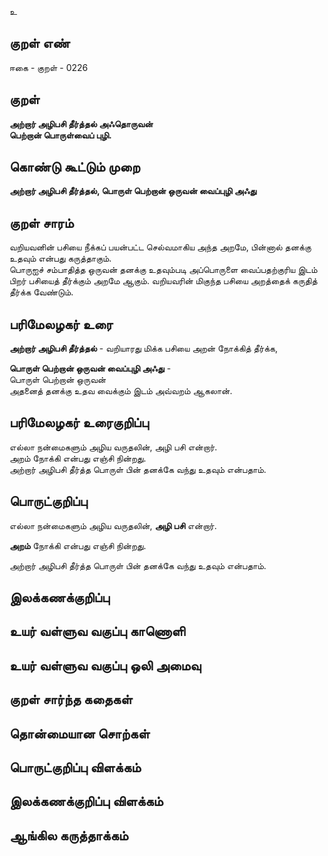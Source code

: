 உ

## குறள் எண் 

ஈகை - குறள் - 0226  

## குறள் 

**அற்றார் அழிபசி தீர்த்தல் அஃதொருவன்  
பெற்றான் பொருள்வைப் புழி.** 

## கொண்டு கூட்டும் முறை

**அற்றார் அழிபசி தீர்த்தல், பொருள் பெற்றான் ஒருவன் வைப்புழி அஃது**

## குறள் சாரம் 

வறியவனின் பசியை நீக்கப் பயன்பட்ட செல்வமாகிய அந்த அறமே, பின்னால் தனக்கு உதவும் என்பது கருத்தாகும்.  
பொருஐச் சம்பாதித்த ஒருவன் தனக்கு உதவும்படி அப்பொருளை வைப்பதற்குரிய இடம் பிறர் பசியைத் தீர்க்கும் அறமே ஆகும். வறியவரின் மிகுந்த பசியை அறத்தைக் கருதித் தீர்க்க வேண்டும்.

## பரிமேலழகர் உரை

**அற்றார் அழிபசி தீர்த்தல்** - வறியாரது மிக்க பசியை அறன் நோக்கித் தீர்க்க,  

**பொருள் பெற்றான் ஒருவன் வைப்புழி அஃது** -  
பொருள் பெற்றான் ஒருவன்  
அதனைத் தனக்கு உதவ வைக்கும் இடம் அவ்வறம் ஆகலான். 

## பரிமேலழகர் உரைகுறிப்பு   

எல்லா நன்மைகளும் அழிய வருதலின், அழி பசி என்றார்.  
அறம் நோக்கி என்பது எஞ்சி நின்றது.  
அற்றார் அழிபசி தீர்த்த பொருள் பின் தனக்கே வந்து உதவும் என்பதாம்.  

## பொருட்குறிப்பு 

எல்லா நன்மைகளும் அழிய வருதலின், **அழி பசி** என்றார்.  

**அறம்** நோக்கி என்பது எஞ்சி நின்றது.  

அற்றார் அழிபசி தீர்த்த பொருள் பின் தனக்கே வந்து உதவும் என்பதாம்.  

## இலக்கணக்குறிப்பு  


## உயர் வள்ளுவ வகுப்பு காணொளி


## உயர் வள்ளுவ வகுப்பு ஒலி அமைவு 

 
## குறள் சார்ந்த கதைகள் 


## தொன்மையான சொற்கள்


## பொருட்குறிப்பு விளக்கம்


## இலக்கணக்குறிப்பு விளக்கம்


## ஆங்கில கருத்தாக்கம் 


